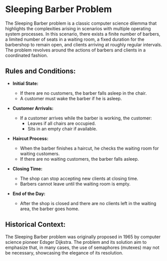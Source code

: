 # Sleeping Barber Problem

The Sleeping Barber problem is a classic computer science dilemma that highlights the complexities arising in scenarios with multiple operating system processes. In this scenario, there exists a finite number of barbers, a limited number of seats in a waiting room, a fixed duration for the barbershop to remain open, and clients arriving at roughly regular intervals. The problem revolves around the actions of barbers and clients in a coordinated fashion.

## Rules and Conditions:

- **Initial State:**
  - If there are no customers, the barber falls asleep in the chair.
  - A customer must wake the barber if he is asleep.

- **Customer Arrivals:**
  - If a customer arrives while the barber is working, the customer:
    - Leaves if all chairs are occupied.
    - Sits in an empty chair if available.

- **Haircut Process:**
  - When the barber finishes a haircut, he checks the waiting room for waiting customers.
  - If there are no waiting customers, the barber falls asleep.

- **Closing Time:**
  - The shop can stop accepting new clients at closing time.
  - Barbers cannot leave until the waiting room is empty.

- **End of the Day:**
  - After the shop is closed and there are no clients left in the waiting area, the barber goes home.

## Historical Context:

The Sleeping Barber problem was originally proposed in 1965 by computer science pioneer Edsger Dijkstra. The problem and its solution aim to emphasize that, in many cases, the use of semaphores (mutexes) may not be necessary, showcasing the elegance of its resolution.


